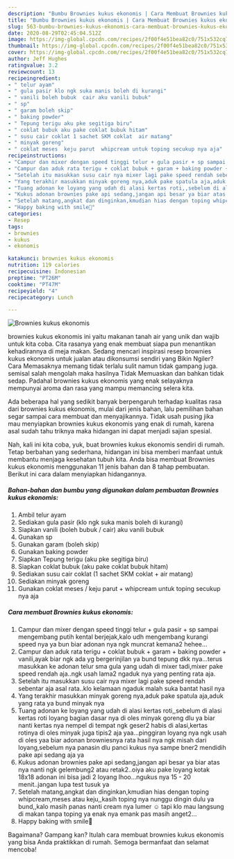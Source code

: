 ```yaml
---
description: "Bumbu Brownies kukus ekonomis | Cara Membuat Brownies kukus ekonomis Yang Enak dan Simpel"
title: "Bumbu Brownies kukus ekonomis | Cara Membuat Brownies kukus ekonomis Yang Enak dan Simpel"
slug: 563-bumbu-brownies-kukus-ekonomis-cara-membuat-brownies-kukus-ekonomis-yang-enak-dan-simpel
date: 2020-08-29T02:45:04.512Z
image: https://img-global.cpcdn.com/recipes/2f00f4e51bea82c0/751x532cq70/brownies-kukus-ekonomis-foto-resep-utama.jpg
thumbnail: https://img-global.cpcdn.com/recipes/2f00f4e51bea82c0/751x532cq70/brownies-kukus-ekonomis-foto-resep-utama.jpg
cover: https://img-global.cpcdn.com/recipes/2f00f4e51bea82c0/751x532cq70/brownies-kukus-ekonomis-foto-resep-utama.jpg
author: Jeff Hughes
ratingvalue: 3.2
reviewcount: 13
recipeingredient:
- " telur ayam"
- " gula pasir klo ngk suka manis boleh di kurangi"
- " vanili boleh bubuk  cair aku vanili bubuk"
- " sp"
- " garam boleh skip"
- " baking powder"
- " Tepung terigu aku pke segitiga biru"
- " coklat bubuk aku pake coklat bubuk hitam"
- " susu cair coklat 1 sachet SKM coklat  air matang"
- " minyak goreng"
- " coklat meses  keju parut  whipcream untuk toping secukup nya aja"
recipeinstructions:
- "Campur dan mixer dengan speed tinggi telur + gula pasir + sp sampai mengembang putih kental berjejak,kalo udh mengembang kurangi speed nya ya bun biar adonan nya ngk muncrat kemana2 hehee..."
- "Campur dan aduk rata terigu + coklat bubuk + garam + baking powder + vanili,ayak biar ngk ada yg bergerinjilan ya bund tepung dkk nya...terus masukkan ke adonan telur sma gula yang udah di mixer tadi,mixer pake speed rendah aja..ngk usah lama2 ngaduk nya yang penting rata aja."
- "Setelah itu masukkan susu cair nya mixer lagi pake speed rendah sebentar aja asal rata..klo kelamaan ngaduk malah suka bantat hasil nya"
- "Yang terakhir masukkan minyak goreng nya,aduk pake spatula aja,aduk yang rata ya bund minyak nya"
- "Tuang adonan ke loyang yang udah di alasi kertas roti,,sebelum di alasi kertas roti loyang bagian dasar nya di oles minyak goreng dlu ya biar nanti kertas nya nempel di tempat ngk geser2 habis di alasi,kertas rotinya di oles minyak juga tipis2 aja yaa...pinggiran loyang nya ngk usah di oles yaa biar adonan browniesnya rata hasil nya ngk misah dari loyang,sebelum nya panasin dlu panci kukus nya sampe bner2 mendidih pake api sedang aja ya"
- "Kukus adonan brownies pake api sedang,jangan api besar ya biar atas nya nanti ngk gelembung2 atau retak2..oiya aku pake loyang kotak 18x18 adonan ini bisa jadi 2 loyang lhoo...ngukus nya 15 - 20 menit..jangan lupa test tusuk ya"
- "Setelah matang,angkat dan dinginkan,kmudian hias dengan toping whipcream,meses atau keju,,kasih toping nya nunggu dingin dulu ya bund,,kalo masih panas nanti cream nya lumer ☺ tapi klo mau langsung di makan tanpa toping ya enak nya emank pas masih anget2..."
- "Happy baking with smile🥰"
categories:
- Resep
tags:
- brownies
- kukus
- ekonomis

katakunci: brownies kukus ekonomis 
nutrition: 119 calories
recipecuisine: Indonesian
preptime: "PT26M"
cooktime: "PT47M"
recipeyield: "4"
recipecategory: Lunch

---
```



![Brownies kukus ekonomis](https://img-global.cpcdn.com/recipes/2f00f4e51bea82c0/751x532cq70/brownies-kukus-ekonomis-foto-resep-utama.jpg)


brownies kukus ekonomis ini yaitu makanan tanah air yang unik dan wajib untuk kita coba. Cita rasanya yang enak membuat siapa pun menantikan kehadirannya di meja makan.
Sedang mencari inspirasi resep brownies kukus ekonomis untuk jualan atau dikonsumsi sendiri yang Bikin Ngiler? Cara Memasaknya memang tidak terlalu sulit namun tidak gampang juga. semisal salah mengolah maka hasilnya Tidak Memuaskan dan bahkan tidak sedap. Padahal brownies kukus ekonomis yang enak selayaknya mempunyai aroma dan rasa yang mampu memancing selera kita.



Ada beberapa hal yang sedikit banyak berpengaruh terhadap kualitas rasa dari brownies kukus ekonomis, mulai dari jenis bahan, lalu pemilihan bahan segar sampai cara membuat dan menyajikannya. Tidak usah pusing jika mau menyiapkan brownies kukus ekonomis yang enak di rumah, karena asal sudah tahu triknya maka hidangan ini dapat menjadi sajian spesial.


Nah, kali ini kita coba, yuk, buat brownies kukus ekonomis sendiri di rumah. Tetap berbahan yang sederhana, hidangan ini bisa memberi manfaat untuk membantu menjaga kesehatan tubuh kita. Anda bisa membuat Brownies kukus ekonomis menggunakan 11 jenis bahan dan 8 tahap pembuatan. Berikut ini cara dalam menyiapkan hidangannya.

<!--inarticleads1-->

##### Bahan-bahan dan bumbu yang digunakan dalam pembuatan Brownies kukus ekonomis:

1. Ambil  telur ayam
1. Sediakan  gula pasir (klo ngk suka manis boleh di kurangi)
1. Siapkan  vanili (boleh bubuk / cair) aku vanili bubuk
1. Gunakan  sp
1. Gunakan  garam (boleh skip)
1. Gunakan  baking powder
1. Siapkan  Tepung terigu (aku pke segitiga biru)
1. Siapkan  coklat bubuk (aku pake coklat bubuk hitam)
1. Sediakan  susu cair coklat (1 sachet SKM coklat + air matang)
1. Sediakan  minyak goreng
1. Gunakan  coklat meses / keju parut + whipcream untuk toping secukup nya aja




<!--inarticleads2-->

##### Cara membuat Brownies kukus ekonomis:

1. Campur dan mixer dengan speed tinggi telur + gula pasir + sp sampai mengembang putih kental berjejak,kalo udh mengembang kurangi speed nya ya bun biar adonan nya ngk muncrat kemana2 hehee...
1. Campur dan aduk rata terigu + coklat bubuk + garam + baking powder + vanili,ayak biar ngk ada yg bergerinjilan ya bund tepung dkk nya...terus masukkan ke adonan telur sma gula yang udah di mixer tadi,mixer pake speed rendah aja..ngk usah lama2 ngaduk nya yang penting rata aja.
1. Setelah itu masukkan susu cair nya mixer lagi pake speed rendah sebentar aja asal rata..klo kelamaan ngaduk malah suka bantat hasil nya
1. Yang terakhir masukkan minyak goreng nya,aduk pake spatula aja,aduk yang rata ya bund minyak nya
1. Tuang adonan ke loyang yang udah di alasi kertas roti,,sebelum di alasi kertas roti loyang bagian dasar nya di oles minyak goreng dlu ya biar nanti kertas nya nempel di tempat ngk geser2 habis di alasi,kertas rotinya di oles minyak juga tipis2 aja yaa...pinggiran loyang nya ngk usah di oles yaa biar adonan browniesnya rata hasil nya ngk misah dari loyang,sebelum nya panasin dlu panci kukus nya sampe bner2 mendidih pake api sedang aja ya
1. Kukus adonan brownies pake api sedang,jangan api besar ya biar atas nya nanti ngk gelembung2 atau retak2..oiya aku pake loyang kotak 18x18 adonan ini bisa jadi 2 loyang lhoo...ngukus nya 15 - 20 menit..jangan lupa test tusuk ya
1. Setelah matang,angkat dan dinginkan,kmudian hias dengan toping whipcream,meses atau keju,,kasih toping nya nunggu dingin dulu ya bund,,kalo masih panas nanti cream nya lumer ☺ tapi klo mau langsung di makan tanpa toping ya enak nya emank pas masih anget2...
1. Happy baking with smile🥰




Bagaimana? Gampang kan? Itulah cara membuat brownies kukus ekonomis yang bisa Anda praktikkan di rumah. Semoga bermanfaat dan selamat mencoba!

